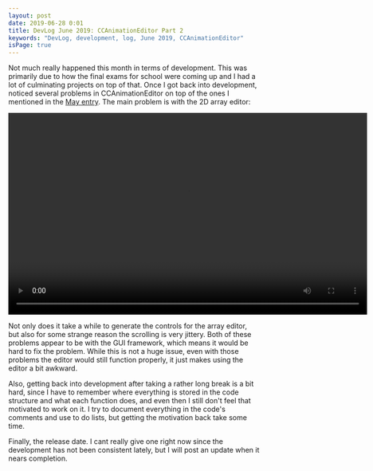 ```yaml
---
layout: post
date: 2019-06-28 0:01
title: DevLog June 2019: CCAnimationEditor Part 2
keywords: "DevLog, development, log, June 2019, CCAnimationEditor"
isPage: true
---
```

Not much really happened this month in terms of development. This was primarily due to how the final exams for school were coming up and I had a lot of culminating projects on top of that. Once I got back into development,  noticed several problems in CCAnimationEditor on top of the ones I mentioned in the [May entry](2019-05-27_DevLogMay2019.html). The main problem is with the 2D array editor:

<video width="720" height="405" controls>
  <source src="/videos/CCAE2DArrayEditor.mp4" type="video/mp4">
</video>

Not only does it take a while to generate the controls for the array editor, but also for some strange reason the scrolling is very jittery. Both of these problems appear to be with the GUI framework, which means it would be hard to fix the problem. While this is not a huge issue, even with those problems the editor would still function properly, it just makes using the editor a bit awkward.

Also, getting back into development after taking a rather long break is a bit hard, since I have to remember where everything is stored in the code structure and what each function does, and even then I still don't feel that motivated to work on it. I try to document everything in the code's comments and use to do lists, but getting the motivation back take some time.

Finally, the release date. I cant really give one right now since the development has not been consistent lately, but I will post an update when it nears completion. 
